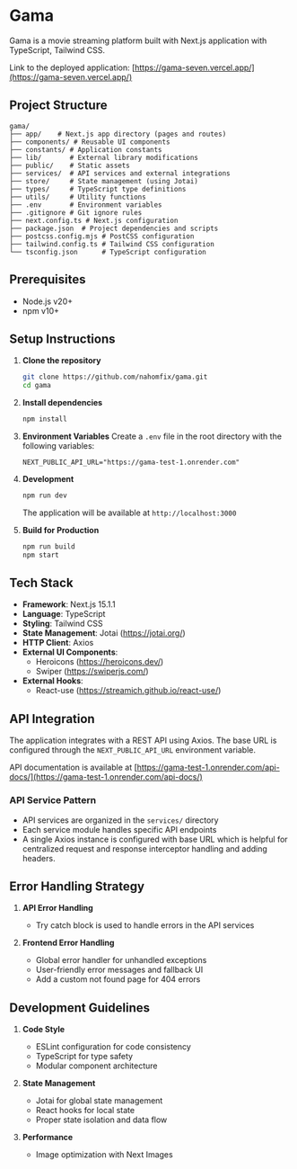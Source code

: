 # Gama

Gama is a movie streaming platform built with Next.js application with TypeScript, Tailwind CSS.

Link to the deployed application: [https://gama-seven.vercel.app/](https://gama-seven.vercel.app/)

## Project Structure

```
gama/
├── app/    # Next.js app directory (pages and routes)
├── components/ # Reusable UI components
├── constants/ # Application constants
├── lib/       # External library modifications
├── public/    # Static assets
├── services/  # API services and external integrations
├── store/     # State management (using Jotai)
├── types/     # TypeScript type definitions
├── utils/     # Utility functions
├── .env       # Environment variables
├── .gitignore # Git ignore rules
├── next.config.ts # Next.js configuration
├── package.json  # Project dependencies and scripts
├── postcss.config.mjs # PostCSS configuration
├── tailwind.config.ts # Tailwind CSS configuration
└── tsconfig.json      # TypeScript configuration
```

## Prerequisites

-   Node.js v20+
-   npm v10+

## Setup Instructions

1. **Clone the repository**

    ```bash
    git clone https://github.com/nahomfix/gama.git
    cd gama
    ```

2. **Install dependencies**

    ```bash
    npm install
    ```

3. **Environment Variables**
   Create a `.env` file in the root directory with the following variables:

    ```env
    NEXT_PUBLIC_API_URL="https://gama-test-1.onrender.com"
    ```

4. **Development**

    ```bash
    npm run dev
    ```

    The application will be available at `http://localhost:3000`

5. **Build for Production**
    ```bash
    npm run build
    npm start
    ```

## Tech Stack

-   **Framework**: Next.js 15.1.1
-   **Language**: TypeScript
-   **Styling**: Tailwind CSS
-   **State Management**: Jotai (https://jotai.org/)
-   **HTTP Client**: Axios
-   **External UI Components**:
    -   Heroicons (https://heroicons.dev/)
    -   Swiper (https://swiperjs.com/)
-   **External Hooks**:
    -   React-use (https://streamich.github.io/react-use/)

## API Integration

The application integrates with a REST API using Axios. The base URL is configured through the `NEXT_PUBLIC_API_URL` environment variable.

API documentation is available at [https://gama-test-1.onrender.com/api-docs/](https://gama-test-1.onrender.com/api-docs/)

### API Service Pattern

-   API services are organized in the `services/` directory
-   Each service module handles specific API endpoints
-   A single Axios instance is configured with base URL which is helpful for centralized request and response interceptor handling and adding headers.

## Error Handling Strategy

1. **API Error Handling**

    - Try catch block is used to handle errors in the API services

2. **Frontend Error Handling**

    - Global error handler for unhandled exceptions
    - User-friendly error messages and fallback UI
    - Add a custom not found page for 404 errors

## Development Guidelines

1. **Code Style**

    - ESLint configuration for code consistency
    - TypeScript for type safety
    - Modular component architecture

2. **State Management**

    - Jotai for global state management
    - React hooks for local state
    - Proper state isolation and data flow

3. **Performance**
    - Image optimization with Next Images
